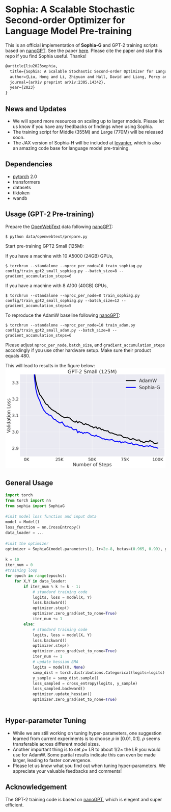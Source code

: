 # Sophia: A Scalable Stochastic Second-order Optimizer for Language Model Pre-training

This is an official implementation of **Sophia-G** and GPT-2 training scripts based on [nanoGPT](https://github.com/karpathy/nanoGPT/). See the paper [here](https://arxiv.org/abs/2305.14342). Please cite the paper and star this repo if you find Sophia useful. Thanks!

```tex
@article{liu2023sophia,
  title={Sophia: A Scalable Stochastic Second-order Optimizer for Language Model Pre-training},
  author={Liu, Hong and Li, Zhiyuan and Hall, David and Liang, Percy and Ma, Tengyu},
  journal={arXiv preprint arXiv:2305.14342},
  year={2023}
}
```

## News and Updates

- We will spend more resources on scaling up to larger models. Please let us know if you have any feedbacks or findings when using Sophia.
- The training script for Middle (355M) and Large (770M) will be released soon. 
- The JAX version of Sophia-H will be included at [levanter](https://github.com/stanford-crfm/levanter), which is also an amazing code base for language model pre-training. 

## Dependencies

- [pytorch](https://pytorch.org) 2.0
- transformers
- datasets
- tiktoken 
- wandb 

## Usage (GPT-2 Pre-training)

Prepare the [OpenWebText](https://huggingface.co/datasets/openwebtext) data following [nanoGPT](https://github.com/karpathy/nanoGPT/):
```
$ python data/openwebtext/prepare.py
```
Start pre-training GPT2 Small (125M):

If you have a machine with 10 A5000 (24GB) GPUs,
```
$ torchrun --standalone --nproc_per_node=10 train_sophiag.py config/train_gpt2_small_sophiag.py --batch_size=8 --gradient_accumulation_steps=6
```
If you have a machine with 8 A100 (40GB) GPUs,
```
$ torchrun --standalone --nproc_per_node=8 train_sophiag.py config/train_gpt2_small_sophiag.py --batch_size=12 --gradient_accumulation_steps=5
```

To reproduce the AdamW baseline following [nanoGPT](https://github.com/karpathy/nanoGPT/):
```
$ torchrun --standalone --nproc_per_node=10 train_adam.py config/train_gpt2_small_adam.py --batch_size=8 --gradient_accumulation_steps=6
```

Please adjust ```nproc_per_node```, ```batch_size```, and ```gradient_accumulation_steps``` accordingly if you use other hardware setup. Make sure their product equals 480.

This will lead to results in the figure below:
![repro124m](assets/small_100k_plus.png)


## General Usage

```python 
import torch 
from torch import nn
from sophia import SophiaG

#init model loss function and input data
model = Model()
loss_function = nn.CrossEntropy()
data_loader = ...

#init the optimizer
optimizer = SophiaG(model.parameters(), lr=2e-8, betas=(0.965, 0.99), gamma = 2e4, weight_decay=1e-1)

k = 10
iter_num = 0
#training loop
for epoch in range(epochs):
    for X,Y in data_loader:
        if iter_num % k != k - 1:
            # standard training code
            logits, loss = model(X, Y)
            loss.backward()
            optimizer.step()
            optimizer.zero_grad(set_to_none=True)
            iter_num += 1
        else:
            # standard training code
            logits, loss = model(X, Y)
            loss.backward()
            optimizer.step()
            optimizer.zero_grad(set_to_none=True)
            iter_num += 1
            # update hessian EMA
            logits = model(X, None)
            samp_dist = torch.distributions.Categorical(logits=logits)
            y_sample = samp_dist.sample()
            loss_sampled = cross_entropy(logits, y_sample)
            loss_sampled.backward()
            optimizer.update_hessian()
            optimizer.zero_grad(set_to_none=True)
            
```

## Hyper-parameter Tuning

- While we are still working on tuning hyper-parameters, one suggestion learned from current experiments is to choose $\rho$ in $[0.01, 0.1]$. $\rho$ seems transferable across different model sizes. 
- Another important thing is to set $\rho\times$ LR to about $1/2 \times$ the LR you would use for AdamW. Some partial results indicate this can even be made larger, leading to faster convergence. 
- Please let us know what you find out when tuning hyper-parameters. We appreciate your valuable feedbacks and comments!


## Acknowledgement

The GPT-2 training code is based on [nanoGPT](https://github.com/karpathy/nanoGPT/), which is elegent and super efficient. 